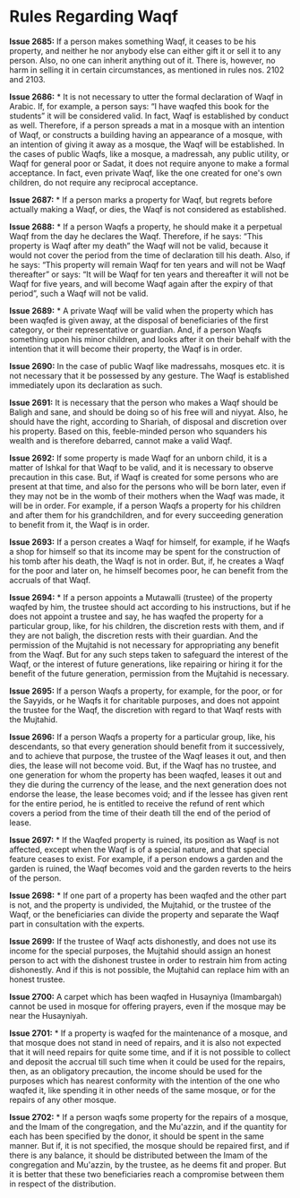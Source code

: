 Rules Regarding Waqf
====================

**Issue 2685:** If a person makes something Waqf, it ceases to be his
property, and neither he nor anybody else can either gift it or sell it
to any person. Also, no one can inherit anything out of it. There is,
however, no harm in selling it in certain circumstances, as mentioned in
rules nos. 2102 and 2103.

**Issue 2686:** \* It is not necessary to utter the formal declaration
of Waqf in Arabic. If, for example, a person says: “I have waqfed this
book for the students” it will be considered valid. In fact, Waqf is
established by conduct as well. Therefore, if a person spreads a mat in
a mosque with an intention of Waqf, or constructs a building having an
appearance of a mosque, with an intention of giving it away as a mosque,
the Waqf will be established. In the cases of public Waqfs, like a
mosque, a madressah, any public utility, or Waqf for general poor or
Sadat, it does not require anyone to make a formal acceptance. In fact,
even private Waqf, like the one created for one's own children, do not
require any reciprocal acceptance.

**Issue 2687:** \* If a person marks a property for Waqf, but regrets
before actually making a Waqf, or dies, the Waqf is not considered as
established.

**Issue 2688:** \* If a person Waqfs a property, he should make it a
perpetual Waqf from the day he declares the Waqf. Therefore, if he says:
“This property is Waqf after my death” the Waqf will not be valid,
because it would not cover the period from the time of declaration till
his death. Also, if he says: “This property will remain Waqf for ten
years and will not be Waqf thereafter” or says: “It will be Waqf for ten
years and thereafter it will not be Waqf for five years, and will become
Waqf again after the expiry of that period”, such a Waqf will not be
valid.

**Issue 2689:** \* A private Waqf will be valid when the property which
has been waqfed is given away, at the disposal of beneficiaries of the
first category, or their representative or guardian. And, if a person
Waqfs something upon his minor children, and looks after it on their
behalf with the intention that it will become their property, the Waqf
is in order.

**Issue 2690:** In the case of public Waqf like madressahs, mosques etc.
it is not necessary that it be possessed by any gesture. The Waqf is
established immediately upon its declaration as such.

**Issue 2691:** It is necessary that the person who makes a Waqf should
be Baligh and sane, and should be doing so of his free will and niyyat.
Also, he should have the right, according to Shariah, of disposal and
discretion over his property. Based on this, feeble-minded person who
squanders his wealth and is therefore debarred, cannot make a valid
Waqf.

**Issue 2692:** If some property is made Waqf for an unborn child, it is
a matter of Ishkal for that Waqf to be valid, and it is necessary to
observe precaution in this case. But, if Waqf is created for some
persons who are present at that time, and also for the persons who will
be born later, even if they may not be in the womb of their mothers when
the Waqf was made, it will be in order. For example, if a person Waqfs a
property for his children and after them for his grandchildren, and for
every succeeding generation to benefit from it, the Waqf is in order.

**Issue 2693:** If a person creates a Waqf for himself, for example, if
he Waqfs a shop for himself so that its income may be spent for the
construction of his tomb after his death, the Waqf is not in order. But,
if, he creates a Waqf for the poor and later on, he himself becomes
poor, he can benefit from the accruals of that Waqf.

**Issue 2694:** \* If a person appoints a Mutawalli (trustee) of the
property waqfed by him, the trustee should act according to his
instructions, but if he does not appoint a trustee and say, he has
waqfed the property for a particular group, like, for his children, the
discretion rests with them, and if they are not baligh, the discretion
rests with their guardian. And the permission of the Mujtahid is not
necessary for appropriating any benefit from the Waqf. But for any such
steps taken to safeguard the interest of the Waqf, or the interest of
future generations, like repairing or hiring it for the benefit of the
future generation, permission from the Mujtahid is necessary.

**Issue 2695:** If a person Waqfs a property, for example, for the poor,
or for the Sayyids, or he Waqfs it for charitable purposes, and does not
appoint the trustee for the Waqf, the discretion with regard to that
Waqf rests with the Mujtahid.

**Issue 2696:** If a person Waqfs a property for a particular group,
like, his descendants, so that every generation should benefit from it
successively, and to achieve that purpose, the trustee of the Waqf
leases it out, and then dies, the lease will not become void. But, if
the Waqf has no trustee, and one generation for whom the property has
been waqfed, leases it out and they die during the currency of the
lease, and the next generation does not endorse the lease, the lease
becomes void; and if the lessee has given rent for the entire period, he
is entitled to receive the refund of rent which covers a period from the
time of their death till the end of the period of lease.

**Issue 2697:** \* If the Waqfed property is ruined, its position as
Waqf is not affected, except when the Waqf is of a special nature, and
that special feature ceases to exist. For example, if a person endows a
garden and the garden is ruined, the Waqf becomes void and the garden
reverts to the heirs of the person.

**Issue 2698:** \* If one part of a property has been waqfed and the
other part is not, and the property is undivided, the Mujtahid, or the
trustee of the Waqf, or the beneficiaries can divide the property and
separate the Waqf part in consultation with the experts.

**Issue 2699:** If the trustee of Waqf acts dishonestly, and does not
use its income for the special purposes, the Mujtahid should assign an
honest person to act with the dishonest trustee in order to restrain him
from acting dishonestly. And if this is not possible, the Mujtahid can
replace him with an honest trustee.

**Issue 2700:** A carpet which has been waqfed in Husayniya (Imambargah)
cannot be used in mosque for offering prayers, even if the mosque may be
near the Husayniyah.

**Issue 2701:** \* If a property is waqfed for the maintenance of a
mosque, and that mosque does not stand in need of repairs, and it is
also not expected that it will need repairs for quite some time, and if
it is not possible to collect and deposit the accrual till such time
when it could be used for the repairs, then, as an obligatory
precaution, the income should be used for the purposes which has nearest
conformity with the intention of the one who waqfed it, like spending it
in other needs of the same mosque, or for the repairs of any other
mosque.

**Issue 2702:** \* If a person waqfs some property for the repairs of a
mosque, and the Imam of the congregation, and the Mu'azzin, and if the
quantity for each has been specified by the donor, it should be spent in
the same manner. But if, it is not specified, the mosque should be
repaired first, and if there is any balance, it should be distributed
between the Imam of the congregation and Mu'azzin, by the trustee, as he
deems fit and proper. But it is better that these two beneficiaries
reach a compromise between them in respect of the distribution.


